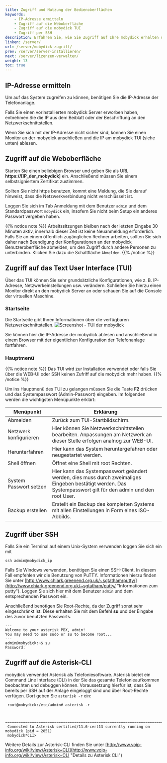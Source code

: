 ```yaml
---
title: Zugriff und Nutzung der Bedienoberflächen
keywords:
    - IP-Adresse ermitteln
    - Zugriff auf die Weboberfläche
    - Zugriff auf die mobydick TUI
    - Zugriff per SSH
description: Erfahren Sie, wie Sie Zugriff auf Ihre mobydick erhalten und die Bedienoberfläche nutzen
linken: /server/
url: /server/mobydick-zugriff/
prev: /server/server-installieren/
next: /server/lizenzen-verwalten/
weight: 13
toc: true
---
```


## IP-Adresse ermitteln
Um auf das System zugreifen zu können, benötigen Sie die IP-Adresse der Telefonanlage.

Falls Sie einen vorinstallierten mobydick Server erworben haben, entnehmen Sie die IP aus dem Beiblatt oder der Beschriftung an den Netzwerkschnittstellen.

Wenn Sie sich mit der IP-Adresse nicht sicher sind, können Sie einen Monitor an der mobydick anschließen und die IP am mobydick TUI (siehe unten) ablesen.


## Zugriff auf die Weboberfläche

Starten Sie einen beliebigen Browser und geben Sie als URL **https://[IP_der_mobydick]** ein. Anschließend müssen Sie einem selbstsigniertem Zertifikat zustimmen.

Sollten Sie nicht https benutzen, kommt eine Meldung, die Sie darauf hinweist, dass die Netzwerkverbindung nicht verschlüsselt ist.

Loggen Sie sich im Tab Anmeldung mit dem Benutzer `admin` und dem Standardpasswort `mobydick` ein, insofern Sie nicht beim Setup ein anderes Passwort vergeben haben.

{{% notice note %}}
Arbeitssitzungen bleiben nach der letzten Eingabe 30 Minuten aktiv, innerhalb dieser Zeit ist keine Neuanmeldung erforderlich. Falls Sie an einem öffentlich zugänglichen Rechner arbeiten, sollten Sie sich daher nach Beendigung der Konfigurationen an der mobydick Benutzeroberfläche abmelden, um den Zugriff durch andere Personen zu unterbinden. Klicken Sie dazu die Schaltfläche `Abmelden`.
{{% /notice %}}

## Zugriff auf das Text User Interface (TUI)

Über das TUI können Sie sehr grundsätzliche Konfigurationen, wie z. B. IP-Adresse, Netzwerkeinstellungen usw. verändern. Schließen Sie hierzu einen Monitor direkt an den mobydick Server an oder schauen Sie auf die Console der virtuellen Maschine.

### Startseite

Die Startseite gibt Ihnen Informationen über die verfügbaren Netzwerkschnittstellen.
![Screenshot - TUI der mobydick](../../images/tui_start.jpg?width=90% "mobydick TUI Startseite")

Sie können hier die IP-Adresse der mobydick ablesen und anschließend in einem Browser mit der eigentlichen Konfiguration der Telefonanlage fortfahren.

### Hauptmenü

{{% notice note %}}
Das TUI wird zur Installation verwendet oder falls Sie über die WEB-UI oder SSH keinen Zufriff auf die mobydick mehr haben.
{{% /notice %}}

Um ins Hauptmenü des TUI zu gelangen müssen Sie die Taste **F2** drücken und das Systempasswort (Admin-Passwort) eingeben. Im folgenden werden die wichtigsten Menüpunkte erklärt:

|Menüpunkt|Erklärung|
|---|---|
|Abmelden|Zurück zum TUI-Startbildschirm.|
|Netzwerk konfigurieren|Hier können Sie Netzwerkschnittstellen bearbeiten. Anpassungen am Netzwerk an dieser Stelle erfolgen analnog zur WEB-UI.|
|Herunterfahren|Hier kann das System heruntergefahren oder neugestartet werden.|
|Shell öffnen|Öffnet eine Shell mit root Rechten.|
|System Passwort setzen|Hier kann das Systempasswort geändert werden, dies muss durch zweimaliges Eingeben bestätigt werden. Das Systempasswort gilt für den admin und den root User.|
|Backup erstellen|Erstellt ein Backup des kompletten Systems mit allen Einstellungen in Form eines ISO-Abbilds.|


## Zugriff über SSH

Falls Sie ein Terminal auf einem Unix-System verwenden loggen Sie sich ein mit

    ssh admin@mobydick_ip

Falls Sie Windows verwenden, benötigen Sie einen SSH-Client. In diesem Fall empfehlen wir die Benutzung von PuTTY. Informationen hierzu finden Sie unter [http://www.chiark.greenend.org.uk/~sgtatham/putty/](http://www.chiark.greenend.org.uk/~sgtatham/putty/ "Informationen zum putty").
Loggen Sie sich hier mit dem Benutzer `admin` und dem entsprechenden Passwort ein.

Anschließend benötigen Sie Root-Rechte, da der Zugriff sonst sehr eingeschränkt ist. Diese erhalten Sie mit dem Befehl **su** und der Eingabe des zuvor benutzten Passworts.  

    ---
    Welcome to your asterisk PBX, admin!
    You may need to use sudo or su to become root...
    ---
    admin@mobydick:~$ su
    Password:

## Zugriff auf die Asterisk-CLI
mobydick verwendet Asterisk als Telefoniesoftware. Asterisk bietet ein Command Line Interface (CLI) in der Sie das gesamte Telefonieaufkommen beobachten und debuggen können. Voraussetzung hierfür ist, dass Sie bereits per SSH auf der Anlage eingeloggt sind und über Root-Rechte verfügen. Dort geben Sie `asterisk -r` ein:

     root@mobydick:/etc/admin# asterisk -r


     =========================================================================
     Connected to Asterisk certified/11.6-cert13 currently running on mobydick (pid = 2851)
     mobydick*CLI>

Weitere Details zur Asterisk-CLI finden Sie unter [http://www.voip-info.org/wiki/view/Asterisk+CLI](http://www.voip-info.org/wiki/view/Asterisk+CLI "Details zu Asterisk CLI")
